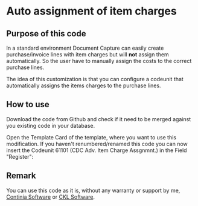 # Auto assignment of item charges #

## Purpose of this code ##
In a standard environment Document Capture can easily create purchase/invoice lines with item charges but will **not** assign them automatically. So the user have to manually assign the costs to the correct purchase lines.

The idea of this customization is that you can configure a codeunit that automatically assigns the items charges to the purchase lines. 

## How to use ##
Download the code from Github and check if it need to be merged against you existing code in your database.

Open the Template Card of the template, where you want to use this modification.
If you haven't renumbered/renamed this code you can now insert the Codeunit 61101 (CDC Adv. Item Charge Assgnmnt.) in the Field "Register":

## Remark ##
You can use this code as it is, without any warranty or support by me, [Continia Software](https://www.continia.com "Continia Software") or [CKL Software](https://www.ckl-kore.de "CKL Software - Add-ons for Microsoft Dynamics Business Central and NAV").